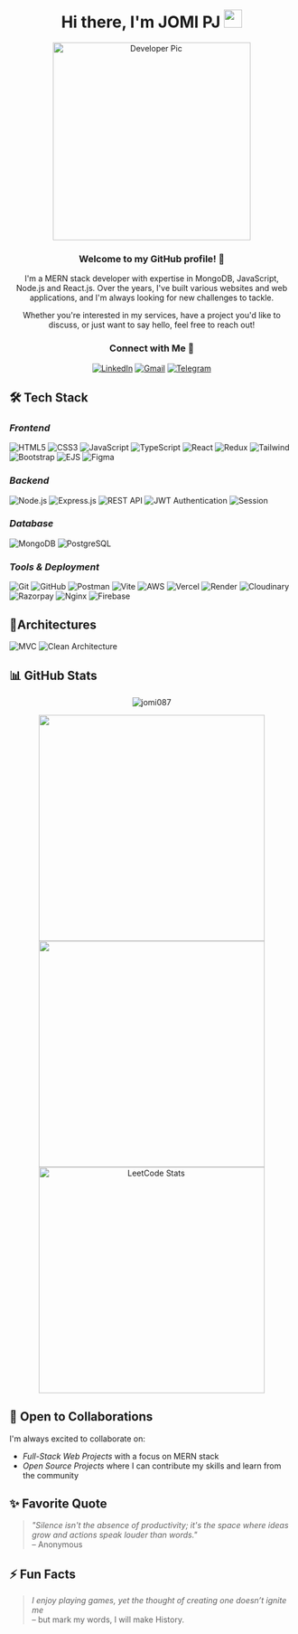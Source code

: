 <div align="center">
  <h1>Hi there, I'm JOMI PJ  <img src="https://media.giphy.com/media/hvRJCLFzcasrR4ia7z/giphy.gif" width="32"></h1>

  <img alt="Developer Pic" src="https://user-images.githubusercontent.com/49222186/110210369-58458c80-7eb7-11eb-9d6e-2129358b3098.png" width="350"/>

  ### Welcome to my GitHub profile! 👋

  I'm a MERN stack developer with expertise in MongoDB, JavaScript, Node.js and React.js. Over the years, I've built various websites and web applications, and I'm always looking for new challenges to tackle.

  Whether you're interested in my services, have a project you'd like to discuss, or just want to say hello, feel free to reach out!

  ### Connect with Me 🤝
  [![LinkedIn](https://img.shields.io/badge/linkedin-%230077B5.svg?&style=for-the-badge&logo=linkedin&logoColor=white)](https://linkedin.com/in/jomipj) 
  [![Gmail](https://img.shields.io/badge/-Gmail-D14836?style=for-the-badge&logo=Gmail&logoColor=white)](mailto:jomijoseph087@gmail.com)
  [![Telegram](https://img.shields.io/badge/telegram-%232CA5E0.svg?&style=for-the-badge&logo=telegram&logoColor=white)](https://t.me/Jomipj)  
</div>

## 🛠 Tech Stack

### *Frontend*
![HTML5](https://img.shields.io/badge/html5-%23E34F26.svg?&style=for-the-badge&logo=html5&logoColor=white)
![CSS3](https://img.shields.io/badge/CSS3-1572B6?style=for-the-badge&logo=css3&logoColor=white)
![JavaScript](https://img.shields.io/badge/javascript-%23323330.svg?&style=for-the-badge&logo=javascript&logoColor=%23F7DF1E)
![TypeScript](https://img.shields.io/badge/TypeScript-007ACC?style=for-the-badge&logo=typescript&logoColor=white)
![React](https://img.shields.io/badge/React-%2320232a.svg?&style=for-the-badge&logo=react&logoColor=%2361DAFB)
![Redux](https://img.shields.io/badge/Redux-764ABC?style=for-the-badge&logo=redux&logoColor=white)
![Tailwind](https://img.shields.io/badge/Tailwind_CSS-38B2AC?style=for-the-badge&logo=tailwind-css&logoColor=white)
![Bootstrap](https://img.shields.io/badge/Bootstrap-563D7C?style=for-the-badge&logo=bootstrap&logoColor=white)
![EJS](https://img.shields.io/badge/EJS-ffffff?style=for-the-badge&logo=ejs&logoColor=black)
![Figma](https://img.shields.io/badge/Figma-F24E1E?style=for-the-badge&logo=figma&logoColor=white)

### *Backend*
![Node.js](https://img.shields.io/badge/Node.js-339933?style=for-the-badge&logo=nodedotjs&logoColor=white)
![Express.js](https://img.shields.io/badge/express.js-%23404d59.svg?&style=for-the-badge&logo=express&logoColor=white)
![REST API](https://img.shields.io/badge/REST%20API-009688?style=for-the-badge&logo=api&logoColor=white)
![JWT Authentication](https://img.shields.io/badge/JWT%20Auth-000000?style=for-the-badge&logo=jsonwebtokens&logoColor=white)
![Session](https://img.shields.io/badge/Session%20Auth-4CAF50?style=for-the-badge)

### *Database*
![MongoDB](https://img.shields.io/badge/MongoDB-47A248?style=for-the-badge&logo=mongodb&logoColor=white)
![PostgreSQL](https://img.shields.io/badge/postgresql-%23316192.svg?&style=for-the-badge&logo=postgresql&logoColor=white)

### *Tools & Deployment*
![Git](https://img.shields.io/badge/git-%23F05033.svg?&style=for-the-badge&logo=git&logoColor=white)
![GitHub](https://img.shields.io/badge/github-%23121011.svg?&style=for-the-badge&logo=github&logoColor=white)
![Postman](https://img.shields.io/badge/Postman-FF6C37?style=for-the-badge&logo=Postman&logoColor=white)
![Vite](https://img.shields.io/badge/Vite-646CFF?style=for-the-badge&logo=vite&logoColor=white)
![AWS](https://img.shields.io/badge/aws-%23232F3E.svg?&style=for-the-badge&logo=amazon-aws&logoColor=white)
![Vercel](https://img.shields.io/badge/Vercel-000000?style=for-the-badge&logo=vercel&logoColor=white)
![Render](https://img.shields.io/badge/Render-46E3B7?style=for-the-badge&logo=render&logoColor=white)
![Cloudinary](https://img.shields.io/badge/Cloudinary-3448C5?style=for-the-badge&logo=cloudinary&logoColor=white)
![Razorpay](https://img.shields.io/badge/Razorpay-02042B?style=for-the-badge&logo=razorpay&logoColor=white)
![Nginx](https://img.shields.io/badge/Nginx-009639?style=for-the-badge&logo=nginx&logoColor=white)
![Firebase](https://img.shields.io/badge/Firebase-FFCA28?style=for-the-badge&logo=firebase&logoColor=black)

## 🧠Architectures
![MVC](https://img.shields.io/badge/MVC-Pattern-blue?style=for-the-badge)
![Clean Architecture](https://img.shields.io/badge/Clean-Architecture-success?style=for-the-badge)

## 📊 GitHub Stats

<p align="center">
  <img src="https://komarev.com/ghpvc/?username=jomi087&label=Profile%20views&color=0e75b6&style=flat" alt="jomi087" />
</p>

<div align="center">
  <img src="https://github-readme-stats.vercel.app/api?username=jomi087&show_icons=true&hide_title=true&count_private=true&hide=prs" width="400" />
  <img src="https://github-readme-stats.vercel.app/api/top-langs/?username=jomi087&hide_title=true&layout=compact&count_private=true" width="400" />
  <img src="https://leetcard.jacoblin.cool/jomijoseph?theme=white&font=Lexend%20Deca&extension=activity" alt="LeetCode Stats" width="400" />
</div>

## 🤝 Open to Collaborations

I'm always excited to collaborate on:
- *Full-Stack Web Projects* with a focus on MERN stack
- *Open Source Projects* where I can contribute my skills and learn from the community

## ✨ Favorite Quote

> *"Silence isn't the absence of productivity; it's the space where ideas grow and actions speak louder than words."*  
> – Anonymous

## ⚡ Fun Facts

> *I enjoy playing games, yet the thought of creating one doesn’t ignite me* <br>
> – but mark my words, I will make History.
